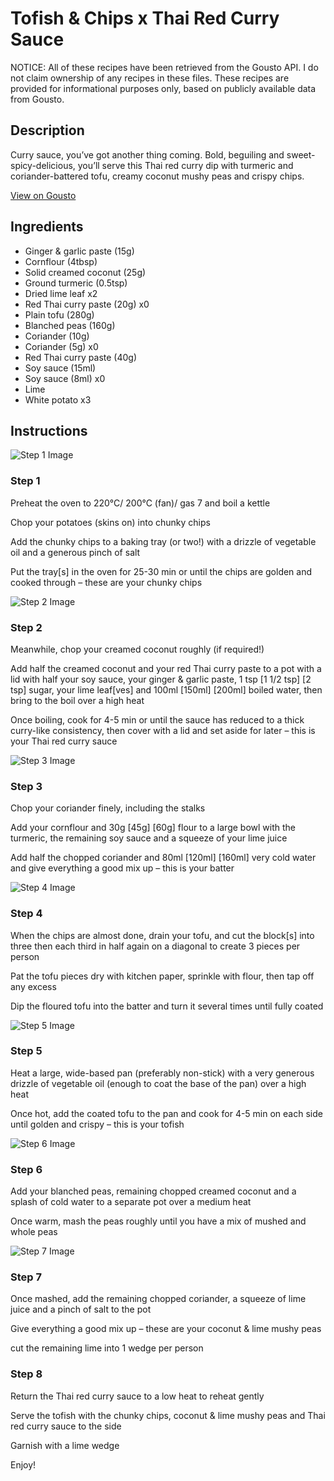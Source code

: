 # Tofish & Chips x Thai Red Curry Sauce

NOTICE: All of these recipes have been retrieved from the Gousto API. I do not claim ownership of any recipes in these files. These recipes are provided for informational purposes only, based on publicly available data from Gousto.

## Description

Curry sauce, you’ve got another thing coming. Bold, beguiling and sweet-spicy-delicious, you’ll serve this Thai red curry dip with turmeric and coriander-battered tofu, creamy coconut mushy peas and crispy chips. 

[View on Gousto](https://www.gousto.co.uk/recipes/cookbook/tofish-chips-x-thai-red-curry-sauce)

## Ingredients

- Ginger & garlic paste (15g)
- Cornflour (4tbsp)
- Solid creamed coconut (25g)
- Ground turmeric (0.5tsp)
- Dried lime leaf x2
- Red Thai curry paste (20g) x0
- Plain tofu (280g)
- Blanched peas (160g)
- Coriander (10g)
- Coriander (5g) x0
- Red Thai curry paste (40g)
- Soy sauce (15ml)
- Soy sauce (8ml) x0
- Lime
- White potato x3

## Instructions

![Step 1 Image](https://production-media.gousto.co.uk/cms/recipe-step-image/Step-1-1661873525564-x200.jpg)

### Step 1

Preheat the oven to 220°C/ 200°C (fan)/ gas 7 and boil a kettle

Chop your potatoes (skins on) into chunky chips

Add the chunky chips to a baking tray (or two!) with a drizzle of vegetable oil and a generous pinch of salt

Put the tray[s] in the oven for 25-30 min or until the chips are golden and cooked through – these are your chunky chips

![Step 2 Image](https://production-media.gousto.co.uk/cms/recipe-step-image/Step-2-1661873567784-x200.jpg)

### Step 2

Meanwhile, chop your creamed coconut roughly (if required!)

Add half the creamed coconut and your red Thai curry paste to a pot with a lid with half your soy sauce, your ginger & garlic paste, 1 tsp <span class="text-purple">[1 1/2 tsp]</span> <span class="text-danger">[2 tsp] </span>sugar, your lime leaf[ves] and 100ml <span class="text-purple">[150ml]</span> <span class="text-danger">[200ml]</span> boiled water, then bring to the boil over a high heat

Once boiling, cook for 4-5 min or until the sauce has reduced to a thick curry-like consistency, then cover with a lid and set aside for later – this is your Thai red curry sauce

![Step 3 Image](https://production-media.gousto.co.uk/cms/recipe-step-image/Step-3-1661873578858-x200.jpg)

### Step 3

Chop your coriander finely, including the stalks

Add your cornflour and 30g <span class="text-purple">[45g]</span> <span class="text-danger">[60g] </span>flour to a large bowl with the turmeric, the remaining soy sauce and a squeeze of your lime juice

Add half the chopped coriander and 80ml <span class="text-purple">[120ml]</span> <span class="text-danger">[160ml] </span>very cold water and give everything a good mix up – this is your batter

![Step 4 Image](https://production-media.gousto.co.uk/cms/recipe-step-image/Step-4-1661873595467-x200.jpg)

### Step 4

When the chips are almost done, drain your tofu, and cut the block[s] into three then each third in half again on a diagonal to create 3 pieces per person

Pat the tofu pieces dry with kitchen paper, sprinkle with flour, then tap off any excess

Dip the floured tofu into the batter and turn it several times until fully coated

![Step 5 Image](https://production-media.gousto.co.uk/cms/recipe-step-image/Step-5-1661873606684-x200.jpg)

### Step 5

Heat a large, wide-based pan (preferably non-stick) with a very generous drizzle of vegetable oil (enough to coat the base of the pan) over a high heat

Once hot, add the coated tofu to the pan and cook for 4-5 min on each side until golden and crispy – this is your tofish

![Step 6 Image](https://production-media.gousto.co.uk/cms/recipe-step-image/Step-6-1661873616943-x200.jpg)

### Step 6

Add your blanched peas, remaining chopped creamed coconut and a splash of cold water to a separate pot over a medium heat

Once warm, mash the peas roughly until you have a mix of mushed and whole peas

![Step 7 Image](https://production-media.gousto.co.uk/cms/recipe-step-image/Step-7-1661873627248-x200.jpg)

### Step 7

Once mashed, add the remaining chopped coriander, a squeeze of lime juice and a pinch of salt to the pot

Give everything a good mix up – these are your coconut & lime mushy peas

cut the remaining lime into 1 wedge per person

### Step 8

Return the Thai red curry sauce to a low heat to reheat gently

Serve the tofish with the chunky chips, coconut & lime mushy peas and Thai red curry sauce to the side

Garnish with a lime wedge

Enjoy!

